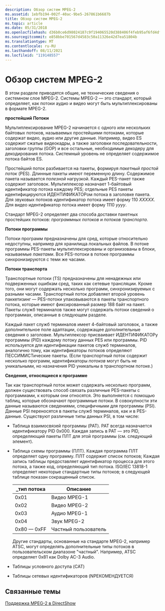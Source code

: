 ```yaml
---
description: Обзор систем MPEG-2
ms.assetid: 1ebfb194-002f-40ac-9be5-267861b6687b
title: Обзор систем MPEG-2
ms.topic: article
ms.date: 05/31/2018
ms.openlocfilehash: d36b0ce6d98024187c9f194065520d388406f4feb95af6fd4df43b7a79e244e8
ms.sourcegitcommit: e858bbe701567d4583c50a11326e42d7ea51804b
ms.translationtype: MT
ms.contentlocale: ru-RU
ms.lasthandoff: 08/11/2021
ms.locfileid: "119148557"
---
```

# <a name="overview-of-mpeg-2-systems"></a>Обзор систем MPEG-2

В этом разделе приводятся общие, не технические сведения о системном слое MPEG-2. Системы MPEG-2 — это стандарт, который определяет, как потоки аудио и видео могут быть мультиплексированы в формате MPEG-2.

**простейший Потоки**

Мультиплексирование MPEG-2 начинается с одного или нескольких байтовых потоков, называемых простейшими потоками, которые содержат видео, аудио или другие данные. Например, видео ES содержит сжатые видеокадры, а также заголовки последовательности, заголовки группы (GOP) и все остальные, необходимые декодеру для декодирования потока. Системный уровень не определяет содержимое потока байтов ES.

Простейший поток разбивается на пакеты, формируя *пакетный простой поток* (PES). Длинные пакеты имеют переменную длину. Содержимое пакета называется *полезной* нагрузкой. Каждый PES-пакет также содержит заголовок. Мультиплексор назначает 1-байтовый идентификатор потока каждому PES; отдельные PES пакеты идентифицируются ИДЕНТИФИКАТОРом потока в заголовке пакета. Для звуковых потоков идентификатор потока имеет форму 110 *XXXXX*. Для видео идентификатор потока имеет форму 1110 *yyyy*.

Стандарт MPEG-2 определяет два способа доставки пакетных простейших потоков: *программных потоков* и *потоков транспорта*.

**Потоки программы**

Потоки программ предназначены для сред, которые относительно недоступны, например для хранилища локальных файлов. В потоке программы PES-пакеты мультиплексированы и организованы в блоки, называемые *пакетами*. Все PES-потоки в потоке программы синхронизируются с теми же часами.

**Потоки транспорта**

Транспортные потоки (TS) предназначены для ненадежных или подверженных ошибкам сред, таких как сетевые трансляции. Кроме того, они могут содержать несколько программ, синхронизируемых с разными часами. Транспортный поток добавляет второй уровень паккетизинг — PES-потоки упаковываются в пакеты транспортного потока, которые имеют фиксированный размер 188 байт на пакет. Пакеты служб терминалов также могут содержать потоки сведений о программах, описанные в следующем разделе.

Каждый пакет служб терминалов имеет 4-байтовый заголовок, а также дополнительное поле адаптации, содержащее дополнительные сведения о заголовке. Мультиплексор присваивает ИДЕНТИФИКАТОРу программы (PID) каждому потоку данных PES или программы. PID используется для идентификации пакетов служб терминалов, аналогично тому, как идентификаторы потоков определяют ПЕССИМИСТические пакеты. (Если транспортный поток содержит несколько программ, идентификаторы *потоков* могут быть не уникальными, но назначения PID уникальны в транспортном потоке.)

**Сведения, относящиеся к программе**

Так как транспортный поток может содержать несколько программ, должен существовать способ связать различные PES-пакеты с программами, к которым они относятся. Это выполняется с помощью таблиц, которые обозначают программные потоки. В совокупности эти данные называются сведениями, специфичными для программы (PSI). Данные PSI переносятся в пакеты служб терминалов, как и в PES-данные. Существуют различные типы данных PSI, в том числе:

-   Таблица взаимосвязей программы (PAT). PAT всегда назначается идентификатору PID 0x000. Каждая запись в PAT — это PID, определяющий пакеты ПЛТ для этой программы (см. следующий элемент).
-   Таблица схемы программы (ПЛТ). Каждая программа ПЛТ определяет одну программу. ПЛТ содержит список потоков; Каждая запись таблицы предоставляет идентификатор процесса для этого потока, а также код, определяющий тип потока. ISO/IEC 13818-1 определяет некоторые стандартные типы потоков; в следующей таблице показан сокращенный список.

    | \_тип потока | Описание  |
    |--------------|--------------|
    | 0x01         | Видео MPEG-1 |
    | 0x02         | Видео MPEG-2 |
    | 0x03         | Аудио MPEG-1 |
    | 0x04         | Звук MPEG-2 |
    | 0x80 — 0xFF  | Частный пользователь |

    

     

    Другие стандарты, основанные на стандарте MPEG-2, например ATSC, могут определять дополнительные типы потоков в пользовательском диапазоне "частный". Например, ATSC определяет 0x81 как Dolby AC-3 Audio.

-   Таблицы условного доступа (CAT)
-   Таблицы сетевых идентификаторов (NРЕКОМЕНДУЕТСЯ)

## <a name="related-topics"></a>Связанные темы

<dl> <dt>

[Поддержка MPEG-2 в DirectShow](mpeg-2-support-in-directshow.md)
</dt> </dl>

 

 



